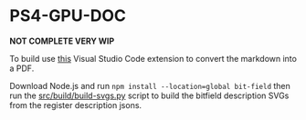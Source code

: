 # PS4-GPU-DOC

**NOT COMPLETE VERY WIP**

To build use [this](https://github.com/yzane/vscode-markdown-pdf) Visual Studio Code extension to convert the markdown into a PDF.

Download Node.js and run `npm install --location=global bit-field` then run the [src/build/build-svgs.py](src/build) script to build the bitfield description SVGs from the register description jsons.
